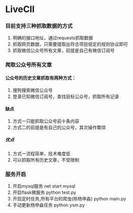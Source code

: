# LiveCll

### 目前支持三种抓取数据的方式
1. 明确的接口地址，通过requests抓取数据
2. 抓取网页数据，只需要提取出符合项目规定的规则协议即可
3. 抓取微信公众号所有文章，前提是自己有微信订阅号

### 爬取公众号所有文章
#### 公众号的历史文章抓取有两种方式：
1. 搜狗搜索微信公众号
2. 登录已知微信订阅号，查找目标公众号，抓取所有记录

#### 缺点
1. 方式一只能抓取公众号前十条内容
2. 方式二的前提是有自己的公众号，其次操作繁琐

##### 优点
1. 方式一流程简单，技术难度低
2. 可以抓取所有历史文章，不受限制

### 服务开启

1. 开启mysql服务  net start mysql
2. 开启flask微服务 python test.py
3. 开启定时任务,所有平台的爬虫(除杨申淼) python main.py
4. 手动更新杨申淼任务 python ysm.py